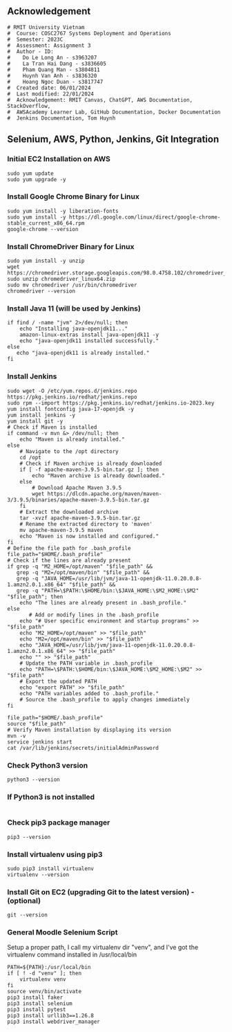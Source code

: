 ## Acknowledgement
```
# RMIT University Vietnam
#  Course: COSC2767 Systems Deployment and Operations
#  Semester: 2023C
#  Assessment: Assignment 3
#  Author - ID: 
#    Do Le Long An - s3963207
#    La Tran Hai Dang - s3836605
#    Pham Quang Man - s3804811
#    Huynh Van Anh - s3836320
#    Hoang Ngoc Duan - s3817747
#  Created date: 06/01/2024
#  Last modified: 22/01/2024
#  Acknowledgement: RMIT Canvas, ChatGPT, AWS Documentation, StackOverflow,
#  AWSAcademy Learner Lab, GitHub Documentation, Docker Documentation
#  Jenkins Documentation, Tom Huynh
```
## Selenium, AWS, Python, Jenkins, Git Integration

### Initial EC2 Installation on AWS
```
sudo yum update
sudo yum upgrade -y
```

### Install Google Chrome Binary for Linux
```
sudo yum install -y liberation-fonts
sudo yum install -y https://dl.google.com/linux/direct/google-chrome-stable_current_x86_64.rpm
google-chrome --version
```

### Install ChromeDriver Binary for Linux
```
sudo yum install -y unzip
wget https://chromedriver.storage.googleapis.com/98.0.4758.102/chromedriver_linux64.zip
sudo unzip chromedriver_linux64.zip
sudo mv chromedriver /usr/bin/chromedriver
chromedriver --version
```

### Install Java 11 (will be used by Jenkins)
```
if find / -name "jvm" 2>/dev/null; then
    echo "Installing java-openjdk11..."
    amazon-linux-extras install java-openjdk11 -y
    echo "java-openjdk11 installed successfully."
else
   echo "java-openjdk11 is already installed."
fi
```

### Install Jenkins 
```
sudo wget -O /etc/yum.repos.d/jenkins.repo https://pkg.jenkins.io/redhat/jenkins.repo
sudo rpm --import https://pkg.jenkins.io/redhat/jenkins.io-2023.key
yum install fontconfig java-17-openjdk -y
yum install jenkins -y
yum install git -y
# Check if Maven is installed
if command -v mvn &> /dev/null; then
    echo "Maven is already installed."
else
    # Navigate to the /opt directory
    cd /opt
    # Check if Maven archive is already downloaded
    if [ -f apache-maven-3.9.5-bin.tar.gz ]; then
        echo "Maven archive is already downloaded."
    else
        # Download Apache Maven 3.9.5
        wget https://dlcdn.apache.org/maven/maven-3/3.9.5/binaries/apache-maven-3.9.5-bin.tar.gz
    fi
    # Extract the downloaded archive
    tar -xvzf apache-maven-3.9.5-bin.tar.gz 
    # Rename the extracted directory to 'maven'
    mv apache-maven-3.9.5 maven
    echo "Maven is now installed and configured."
fi
# Define the file path for .bash_profile
file_path="$HOME/.bash_profile"
# Check if the lines are already present
if grep -q "M2_HOME=/opt/maven" "$file_path" &&
   grep -q "M2=/opt/maven/bin" "$file_path" &&
   grep -q "JAVA_HOME=/usr/lib/jvm/java-11-openjdk-11.0.20.0.8-1.amzn2.0.1.x86_64" "$file_path" &&
   grep -q "PATH=\$PATH:\$HOME/bin:\$JAVA_HOME:\$M2_HOME:\$M2" "$file_path"; then
    echo "The lines are already present in .bash_profile."
else
       # Add or modify lines in the .bash_profile
    echo "# User specific environment and startup programs" >> "$file_path"
    echo "M2_HOME=/opt/maven" >> "$file_path"
    echo "M2=/opt/maven/bin" >> "$file_path"
    echo "JAVA_HOME=/usr/lib/jvm/java-11-openjdk-11.0.20.0.8-1.amzn2.0.1.x86_64" >> "$file_path"
    echo "" >> "$file_path" 
    # Update the PATH variable in .bash_profile
    echo "PATH=\$PATH:\$HOME/bin:\$JAVA_HOME:\$M2_HOME:\$M2" >> "$file_path"
    # Export the updated PATH
    echo "export PATH" >> "$file_path"
    echo "PATH variables added to .bash_profile."
    # Source the .bash_profile to apply changes immediately   
fi

file_path="$HOME/.bash_profile"
source "$file_path"
# Verify Maven installation by displaying its version
mvn -v
service jenkins start
cat /var/lib/jenkins/secrets/initialAdminPassword
```

### Check Python3 version
```
python3 --version
```

### If Python3 is not installed
```

```

### Check pip3 package manager
```
pip3 --version 
```

### Install virtualenv using pip3
```
sudo pip3 install virtualenv 
virtualenv --version
```

### Install Git on EC2 (upgrading Git to the latest version) - (optional)
```
git --version
```

### General Moodle Selenium Script
Setup a proper path, I call my virtualenv dir "venv", and  I've got the virtualenv command installed in /usr/local/bin
```
PATH=${PATH}:/usr/local/bin
if [ ! -d "venv" ]; then
    virtualenv venv
fi
source venv/bin/activate
pip3 install faker
pip3 install selenium
pip3 install pytest
pip3 install urllib3==1.26.8
pip3 install webdriver_manager
```

